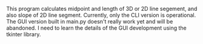 This program calculates midpoint and length of
3D or 2D line segement, and also slope of 2D
line segment. 
Currently, only the CLI version is operational.
The GUI version built in main.py doesn't really
work yet and will be abandoned.  I need to 
learn the details of the GUI development using 
the tkinter library.